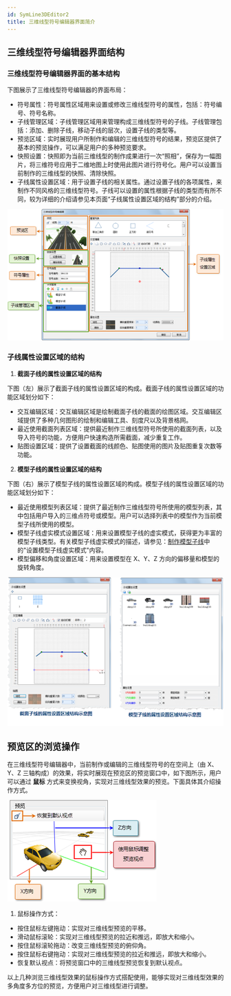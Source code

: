 ```yaml
---
id: SymLine3DEditor2
title: 三维线型符号编辑器界面简介
---
```

## 三维线型符号编辑器界面结构

### 三维线型符号编辑器界面的基本结构

下图展示了三维线型符号编辑器的界面布局：

* 符号属性：符号属性区域用来设置或修改三维线型符号的属性，包括：符号编号、符号名称。 
* 子线管理区域：子线管理区域用来管理构成三维线型符号的子线。子线管理包括：添加、删除子线，移动子线的层次，设置子线的类型等。 
* 预览区域：实时展现用户所制作和编辑的三维线型符号的结果，预览区提供了基本的预览操作，可以满足用户的多种预览要求。 
* 快照设置：快照即为当前三维线型的制作成果进行一次“照相”，保存为一幅图片，将三维符号应用于二维地图上时使用此图片进行符号化。用户可以设置当前制作的三维线型的快照、清除快照。 
* 子线属性设置区域：用于设置子线的相关属性。通过设置子线的各项属性，来制作不同风格的三维线型符号。子线可以设置的属性根据子线的类型而有所不同，较为详细的介绍请参见本页面“子线属性设置区域的结构”部分的介绍。   

![](img/SymLine3DEditor2t1.png)  

### 子线属性设置区域的结构

1. **截面子线的属性设置区域的结构**

下图（左）展示了截面子线的属性设置区域的构成。截面子线的属性设置区域的功能区域划分如下：

  * 交互编辑区域：交互编辑区域是绘制截面子线的截面的绘图区域。交互编辑区域提供了多种几何图形的绘制和编辑工具、刻度尺以及背景格网。
  * 最近使用截面列表区域：提供最近制作三维线型符号所使用的截面列表，以及导入符号的功能，方便用户快速构造所需截面，减少重复工作。
  * 贴图设置区域：提供了设置截面的线颜色、贴图使用的图片及贴图重复次数等功能。
2. **模型子线的属性设置区域的结构**

下图（右）展示了模型子线的属性设置区域的构成。模型子线的属性设置区域的功能区域划分如下：

  * 最近使用模型列表区域：提供了最近制作三维线型符号所使用的模型列表，其中包括用户导入的三维点符号或模型。用户可以选择列表中的模型作为当前模型子线所使用的模型。
  * 模型子线虚实模式设置区域：用来设置模型子线的虚实模式，获得更为丰富的模型子线类型。有关模型子线虚实模式的描述，请参见：[制作模型子线](SymLine3DEditor3.html)中的"设置模型子线虚实模式"内容。
  * 模型偏移和角度设置区域：用来设置模型在 X、Y、Z 方向的偏移量和模型的旋转角度。  

![](img/SymLine3DEditor2t2.png)   

## 预览区的浏览操作

在三维线型符号编辑器中，当前制作或编辑的三维线型符号的在空间上（由 X、Y、Z 三轴构成）的效果，将实时展现在预览区的预览窗口中，如下图所示，用户可以通过
**鼠标** 方式来变换视角，实现对三维线型效果的预览。下面具体其介绍操作方式。

![](img/SymLine3DEditor2t4.png)  

1. 鼠标操作方式： 
  * 按住鼠标左键拖动：实现对三维线型预览的平移。 
  * 滑动鼠标滚轮：实现对三维线型预览的拉近和推远，即放大和缩小。 
  * 按住鼠标滚轮拖动：改变三维线型预览的俯仰角。 
  * 按住鼠标右键拖动：实现对三维线型预览的拉近和推远，即放大和缩小。 
  * 恢复默认视点：将预览窗口中的三维线型预览恢复到默认视点。 

以上几种浏览三维线型效果的鼠标操作方式搭配使用，能够实现对三维线型效果的多角度多方位的预览，方便用户对三维线型进行调整。
